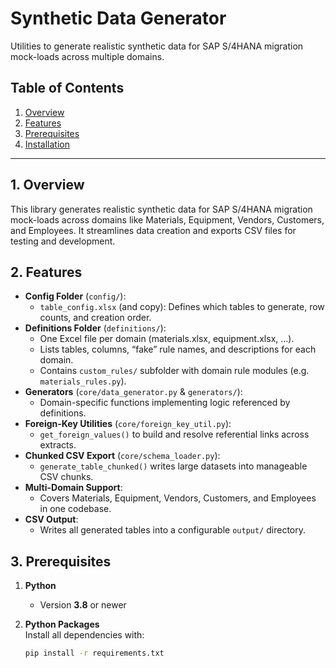 # Synthetic Data Generator

Utilities to generate realistic synthetic data for SAP S/4HANA migration mock-loads across multiple domains.

## Table of Contents

1. [Overview](#overview)  
2. [Features](#features)  
3. [Prerequisites](#prerequisites)  
4. [Installation](#installation)  

---

## 1. Overview

This library generates realistic synthetic data for SAP S/4HANA migration mock-loads across domains like Materials, Equipment, Vendors, Customers, and Employees. It streamlines data creation and exports CSV files for testing and development.

## 2. Features

- **Config Folder** (`config/`):  
  - `table_config.xlsx` (and copy): Defines which tables to generate, row counts, and creation order.  
- **Definitions Folder** (`definitions/`):  
  - One Excel file per domain (materials.xlsx, equipment.xlsx, …).  
  - Lists tables, columns, “fake” rule names, and descriptions for each domain.  
  - Contains `custom_rules/` subfolder with domain rule modules (e.g. `materials_rules.py`).  
- **Generators** (`core/data_generator.py` & `generators/`):  
  - Domain-specific functions implementing logic referenced by definitions.  
- **Foreign-Key Utilities** (`core/foreign_key_util.py`):  
  - `get_foreign_values()` to build and resolve referential links across extracts.  
- **Chunked CSV Export** (`core/schema_loader.py`):  
  - `generate_table_chunked()` writes large datasets into manageable CSV chunks.  
- **Multi-Domain Support**:  
  - Covers Materials, Equipment, Vendors, Customers, and Employees in one codebase.  
- **CSV Output**:  
  - Writes all generated tables into a configurable `output/` directory.

## 3. Prerequisites

1. **Python**  
   - Version **3.8** or newer  

2. **Python Packages**  
   Install all dependencies with:
   ```bash
   pip install -r requirements.txt
